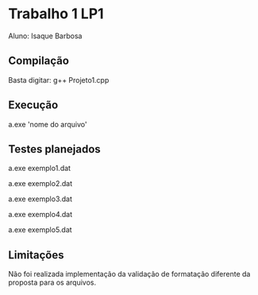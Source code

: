# Trabalho 1 LP1
Aluno: Isaque Barbosa


## Compilação 
Basta digitar:
g++ Projeto1.cpp

## Execução
a.exe 'nome do arquivo'

## Testes planejados

a.exe exemplo1.dat

a.exe exemplo2.dat

a.exe exemplo3.dat

a.exe exemplo4.dat

a.exe exemplo5.dat

## Limitações
Não foi realizada implementação da validação de formatação diferente da proposta para os arquivos.